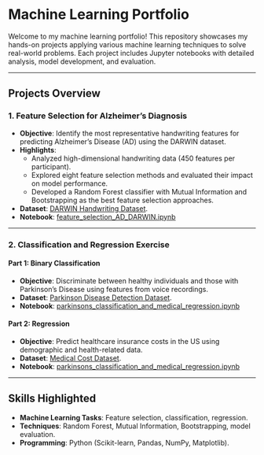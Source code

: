 # **Machine Learning Portfolio**  
Welcome to my machine learning portfolio! This repository showcases my hands-on projects applying various machine learning techniques to solve real-world problems. Each project includes Jupyter notebooks with detailed analysis, model development, and evaluation.  

---

## **Projects Overview**  

### 1. **Feature Selection for Alzheimer’s Diagnosis**  
- **Objective**: Identify the most representative handwriting features for predicting Alzheimer’s Disease (AD) using the DARWIN dataset.  
- **Highlights**:  
  - Analyzed high-dimensional handwriting data (450 features per participant).  
  - Explored eight feature selection methods and evaluated their impact on model performance.  
  - Developed a Random Forest classifier with Mutual Information and Bootstrapping as the best feature selection approaches.  
- **Dataset**: [DARWIN Handwriting Dataset](https://doi.org/10.1016/j.procs.2018.10.141).  
- **Notebook**: [feature_selection_AD_DARWIN.ipynb](./project01_feature_selection_AD_DARWIN.ipynb)  

---

### 2. **Classification and Regression Exercise**  
#### Part 1: Binary Classification  
- **Objective**: Discriminate between healthy individuals and those with Parkinson’s Disease using features from voice recordings.  
- **Dataset**: [Parkinson Disease Detection Dataset](https://www.kaggle.com/datasets/jainaru/parkinson-disease-detection/data).  
- **Notebook**: [parkinsons_classification_and_medical_regression.ipynb](./project02_parkinsons_classification_and_medical_regression.ipynb)  

#### Part 2: Regression  
- **Objective**: Predict healthcare insurance costs in the US using demographic and health-related data.  
- **Dataset**: [Medical Cost Dataset](https://www.kaggle.com/datasets/mirichoi0218/insurance).  
- **Notebook**: [parkinsons_classification_and_medical_regression.ipynb](./parkinsons_classification_and_medical_regression.ipynb)  

---

## **Skills Highlighted**  
- **Machine Learning Tasks**: Feature selection, classification, regression.  
- **Techniques**: Random Forest, Mutual Information, Bootstrapping, model evaluation.  
- **Programming**: Python (Scikit-learn, Pandas, NumPy, Matplotlib).  
